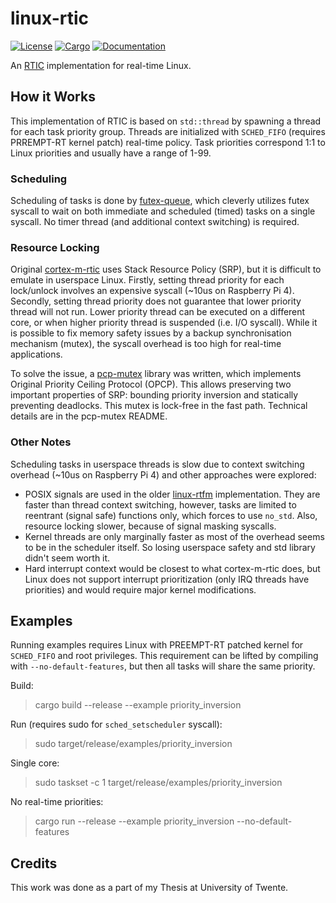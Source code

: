 # linux-rtic

[![License](https://img.shields.io/badge/license-MIT%2FApache--2.0-blue.svg)](https://github.com/chemicstry/linux-rtic)
[![Cargo](https://img.shields.io/crates/v/linux-rtic.svg)](https://crates.io/crates/linux-rtic)
[![Documentation](https://docs.rs/linux-rtic/badge.svg)](https://docs.rs/linux-rtic)

An [RTIC](https://rtic.rs/) implementation for real-time Linux.

## How it Works

This implementation of RTIC is based on `std::thread` by spawning a thread for each task priority group. Threads are initialized with `SCHED_FIFO` (requires PRREMPT-RT kernel patch) real-time policy. Task priorities correspond 1:1 to Linux priorities and usually have a range of 1-99.

### Scheduling

Scheduling of tasks is done by [futex-queue](https://crates.io/crates/futex-queue), which cleverly utilizes futex syscall to wait on both immediate and scheduled (timed) tasks on a single syscall. No timer thread (and additional context switching) is required.

### Resource Locking

Original [cortex-m-rtic](https://github.com/rtic-rs/cortex-m-rtic) uses Stack Resource Policy (SRP), but it is difficult to emulate in userspace Linux. Firstly, setting thread priority for each lock/unlock involves an expensive syscall (~10us on Raspberry Pi 4). Secondly, setting thread priority does not guarantee that lower priority thread will not run. Lower priority thread can be executed on a different core, or when higher priority thread is suspended (i.e. I/O syscall). While it is possible to fix memory safety issues by a backup synchronisation mechanism (mutex), the syscall overhead is too high for real-time applications.

To solve the issue, a [pcp-mutex](https://crates.io/crates/pcp-mutex) library was written, which implements Original Priority Ceiling Protocol (OPCP). This allows preserving two important properties of SRP: bounding priority inversion and statically preventing deadlocks. This mutex is lock-free in the fast path. Technical details are in the pcp-mutex README.

### Other Notes

Scheduling tasks in userspace threads is slow due to context switching overhead (~10us on Raspberry Pi 4) and other approaches were explored:
- POSIX signals are used in the older [linux-rtfm](https://github.com/japaric/linux-rtfm) implementation. They are faster than thread context switching, however, tasks are limited to reentrant (signal safe) functions only, which forces to use `no_std`. Also, resource locking slower, because of signal masking syscalls.
- Kernel threads are only marginally faster as most of the overhead seems to be in the scheduler itself. So losing userspace safety and std library didn't seem worth it.
- Hard interrupt context would be closest to what cortex-m-rtic does, but Linux does not support interrupt prioritization (only IRQ threads have priorities) and would require major kernel modifications.

## Examples

Running examples requires Linux with PREEMPT-RT patched kernel for `SCHED_FIFO` and root privileges. This requirement can be lifted by compiling with `--no-default-features`, but then all tasks will share the same priority.

Build:
> cargo build --release --example priority_inversion

Run (requires sudo for `sched_setscheduler` syscall):
> sudo target/release/examples/priority_inversion

Single core:
> sudo taskset -c 1 target/release/examples/priority_inversion

No real-time priorities:
> cargo run --release --example priority_inversion --no-default-features

## Credits

This work was done as a part of my Thesis at University of Twente.
